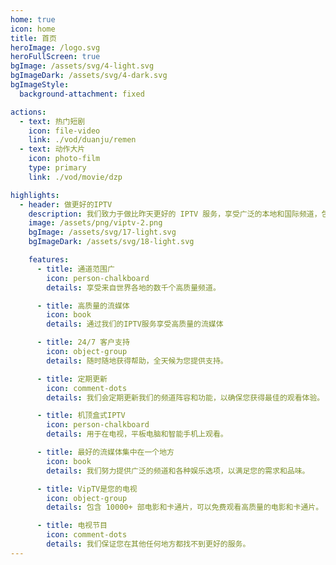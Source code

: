 ```yaml
---
home: true
icon: home
title: 首页
heroImage: /logo.svg
heroFullScreen: true
bgImage: /assets/svg/4-light.svg
bgImageDark: /assets/svg/4-dark.svg
bgImageStyle:
  background-attachment: fixed

actions:
  - text: 热门短剧
    icon: file-video
    link: ./vod/duanju/remen
  - text: 动作大片
    icon: photo-film
    type: primary
    link: ./vod/movie/dzp

highlights:
  - header: 做更好的IPTV
    description: 我们致力于做比昨天更好的 IPTV 服务，享受广泛的本地和国际频道，包括体育、新闻、影视、戏剧等！
    image: /assets/png/viptv-2.png
    bgImage: /assets/svg/17-light.svg
    bgImageDark: /assets/svg/18-light.svg

    features:
      - title: 通道范围广
        icon: person-chalkboard
        details: 享受来自世界各地的数千个高质量频道。

      - title: 高质量的流媒体
        icon: book
        details: 通过我们的IPTV服务享受高质量的流媒体

      - title: 24/7 客户支持
        icon: object-group
        details: 随时随地获得帮助，全天候为您提供支持。

      - title: 定期更新
        icon: comment-dots
        details: 我们会定期更新我们的频道阵容和功能，以确保您获得最佳的观看体验。

      - title: 机顶盒式IPTV 
        icon: person-chalkboard
        details: 用于在电视，平板电脑和智能手机上观看。

      - title: 最好的流媒体集中在一个地方
        icon: book
        details: 我们努力提供广泛的频道和各种娱乐选项，以满足您的需求和品味。

      - title: VipTV是您的电视
        icon: object-group
        details: 包含 10000+ 部电影和卡通片，可以免费观看高质量的电影和卡通片。

      - title: 电视节目
        icon: comment-dots
        details: 我们保证您在其他任何地方都找不到更好的服务。        
---
```


